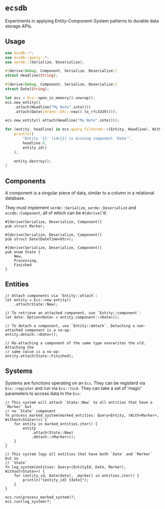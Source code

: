 # `ecsdb`

Experiments in applying Entity-Component-System patterns to durable data storage APIs.

## Usage

```rust
use ecsdb::*;
use ecsdb::query::*;
use serde::{Serialize, Deserialize};

#[derive(Debug, Component, Serialize, Deserialize)]
struct Headline(String);

#[derive(Debug, Component, Serialize, Deserialize)]
struct Date(String);

let ecs = Ecs::open_in_memory().unwrap();
ecs.new_entity()
    .attach(Headline("My Note".into()))
    .attach(Date(chrono::Utc::now().to_rfc3339()));

ecs.new_entity().attach(Headline("My Note".into()));

for (entity, headline) in ecs.query_filtered::<(Entity, Headline), Without<Date>>().into_iter() {
    println!(
        "Entity '{}' (id={}) is missing component 'Date'",
        headline.0,
        entity.id()
    );

    entity.destroy();
}
```

## Components

A component is a singular piece of data, similar to a column in a relational
database.

They must implement `serde::Serialize`, `serde::Deserialize` and
`ecsdb::Component`, all of which can be `#[derive]`'d.

```rust,ignore
#[derive(Serialize, Deserialize, Component)]
pub struct Marker;

#[derive(Serialize, Deserialize, Component)]
pub struct Date(DateTime<Utc>);

#[derive(Serialize, Deserialize, Component)]
pub enum State {
    New,
    Processing,
    Finished
}
```

## Entities

```rust,ignore
// Attach components via `Entity::attach`:
let entity = Ecs::new_entity()
    .attach(State::New);

// To retrieve an attached component, use `Entity::component`:
let date: Option<Date> = entity.component::<Date>();

// To detach a component, use `Entity::detach`. Detaching a non-attached component is a no-op:
entity.detach::<Date>();

// Re-attaching a component of the same type overwrites the old. Attaching the
// same value is a no-op:
entity.attach(State::Finished);
```

## Systems

Systems are functions operating on an `Ecs`. They can be registerd via
`Ecs::register` and run via `Ecs::tick`. They can take a set of 'magic'
parameters to access data in the `Ecs`:

```rust,ignore
// This system will attach `State::New` to all entities that have a `Marker` but
// no `State` component
fn process_marked_system(marked_entities: Query<Entity, (With<Marker>, Without<State>)>) {
    for entity in marked_entities.iter() {
        entity
            .attach(State::New)
            .detach::<Marker>();
    }
}

// This system logs all entities that have both `Date` and `Marker` but no
// `State`
fn log_system(entities: Query<(EntityId, Date, Marker), Without<State>>) {
    for (entity_id, Date(date), _marker) in entities.iter() {
        println("{entity_id} {date}");
    }
}

ecs.run(process_marked_system)?;
ecs.run(log_system)?;

```
